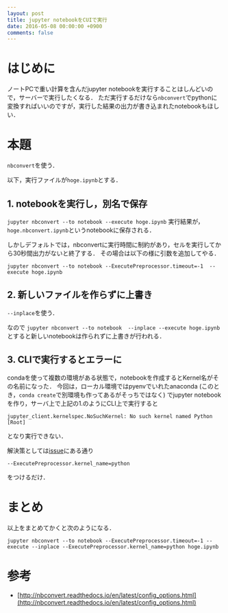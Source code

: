 ```yaml
---
layout: post
title: jupyter notebookをCUIで実行
date: 2016-05-08 00:00:00 +0900
comments: false
---
```


# はじめに

ノートPCで重い計算を含んだjupyter notebookを実行することはしんどいので，サーバーで実行したくなる．
ただ実行するだけなら`nbconvert`でpythonに変換すればいいのですが，実行した結果の出力が書き込まれたnotebookもほしい．

# 本題

`nbconvert`を使う．

以下，実行ファイルが`hoge.ipynb`とする．

## 1. notebookを実行し，別名で保存

`jupyter nbconvert --to notebook --execute hoge.ipynb`
実行結果が，`hoge.nbconvert.ipynb`というnotebookに保存される．

しかしデフォルトでは，nbconvertに実行時間に制約があり，セルを実行してから30秒間出力がないと終了する．
その場合は以下の様に引数を追加してやる．


`jupyter nbconvert --to notebook --ExecutePreprocessor.timeout=-1  --execute hoge.ipynb`


## 2. 新しいファイルを作らずに上書き

`--inplace`を使う．

なので
`jupyter nbconvert --to notebook  --inplace --execute hoge.ipynb`
とすると新しいnotebookは作られずに上書きが行われる．

## 3. CLIで実行するとエラーに

condaを使って複数の環境がある状態で，notebookを作成するとKernel名がその名前になった．
今回は，ローカル環境ではpyenvでいれたanaconda (このとき，`conda create`で別環境も作ってあるがそっちではなく) でjupyter notebookを作り，サーバ上で上記の1.のようにCLI上で実行すると

`jupyter_client.kernelspec.NoSuchKernel: No such kernel named Python [Root]`

となり実行できない．


解決策としては[issue](https://github.com/ContinuumIO/anaconda-issues/issues/877#issuecomment-230520226)にある通り

`--ExecutePreprocessor.kernel_name=python`

をつけるだけ．

# まとめ

以上をまとめてかくと次のようになる．

`jupyter nbconvert --to notebook --ExecutePreprocessor.timeout=-1 --execute --inplace --ExecutePreprocessor.kernel_name=python hoge.ipynb`

# 参考

- [http://nbconvert.readthedocs.io/en/latest/config_options.html](http://nbconvert.readthedocs.io/en/latest/config_options.html)
